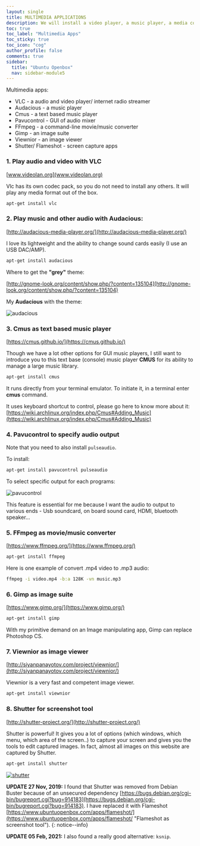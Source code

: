 ```yaml
---
layout: single
title: MULTIMEDIA APPLICATIONS
description: We will install a video player, a music player, a media converter, an image suite, an image viewer and a better screenshoter. We also install pavucontrol to easily select audio output.
toc: true
toc_label: "Multimedia Apps"
toc_sticky: true
toc_icon: "cog"
author_profile: false
comments: true
sidebar:
  title: "Ubuntu Openbox"
  nav: sidebar-module5
---
```


Multimedia apps:
* VLC - a audio and video player/ internet radio streamer
* Audacious - a music player
* Cmus - a text based music player
* Pavucontrol - GUI of audio mixer
* FFmpeg - a command-line movie/music converter
* Gimp - an image suite
* Viewnior - an image viewer
* Shutter/ Flameshot - screen capture apps

### 1. Play audio and video with VLC

[www.videolan.org](www.videolan.org)

Vlc has its own codec pack, so you do not need to install any others. It will play any media format out of the box.

```bash
apt-get install vlc
```

### 2. Play music and other audio with Audacious:

[http://audacious-media-player.org/](http://audacious-media-player.org/)

I love its lightweight and the ability to change sound cards easily (I use an USB DAC/AMP).
```bash
apt-get install audacious
```
Where to get the **"grey"** theme:

[http://gnome-look.org/content/show.php/?content=135104](http://gnome-look.org/content/show.php/?content=135104)

My **Audacious** with the theme:

![audacious]({{site.baseurl}}/images/Music-With-Audacious-Bluetooth.jpg)

### 3. Cmus as text based music player

[https://cmus.github.io/](https://cmus.github.io/)

Though we have a lot other options for GUI music players, I still want to introduce you to this text base (console) music player **CMUS** for its ability to manage a large music library.
```bash
apt-get install cmus
```

It runs directly from your terminal emulator. To initiate it, in a terminal enter **cmus** command.

It uses keyboard shortcut to control, please go here to know more about it: [https://wiki.archlinux.org/index.php/Cmus#Adding_Music](https://wiki.archlinux.org/index.php/Cmus#Adding_Music)

### 4. Pavucontrol to specify audio output
Note that you need to also install `pulseaudio`.

To install:
```bash
apt-get install pavucontrol pulseaudio
```
To select specific output for each programs:

![pavucontrol]({{site.baseurl}}/images/pavucontrol.png)

This feature is essential for me because I want the audio to output to various ends - Usb soundcard, on board sound card, HDMI, bluetooth speaker...

### 5. FFmpeg as movie/music converter

[https://www.ffmpeg.org/](https://www.ffmpeg.org/)
```bash
apt-get install ffmpeg
```
Here is one example of convert .mp4 video to .mp3 audio:
```bash
ffmpeg -i video.mp4 -b:a 128K -vn music.mp3
```

### 6. Gimp as image suite

[https://www.gimp.org/](https://www.gimp.org/)
```bash
apt-get install gimp
```
With my primitive demand on an Image manipulating app, Gimp can replace Photoshop CS.

### 7. Viewnior as image viewer

[http://siyanpanayotov.com/project/viewnior/](http://siyanpanayotov.com/project/viewnior/)

Viewnior is a very fast and competent image viewer.
```bash
apt-get install viewnior
```

### 8. Shutter for screenshot tool

[http://shutter-project.org/](http://shutter-project.org/)

Shutter is powerful! It gives you a lot of options (which windows, which menu, which area of the screen..) to capture your screen and gives you the tools to edit captured images. In fact, almost all images on this website are captured by Shutter.
```bash
apt-get install shutter
```
[![shutter]({{site.baseurl}}/images/shutter.png)]({{site.baseurl}}/images/shutter.png)

**UPDATE 27 Nov, 2019:**
I found that Shutter was removed from Debian Buster because of an unsecured dependency [https://bugs.debian.org/cgi-bin/bugreport.cgi?bug=914183](https://bugs.debian.org/cgi-bin/bugreport.cgi?bug=914183). I have replaced it with Flameshot [https://www.ubuntuopenbox.com/apps/flameshot/](https://www.ubuntuopenbox.com/apps/flameshot/ "Flameshot as screenshot tool").
{: notice--info}

**UPDATE 05 Feb, 2021:**
I also found a really good alternative: `ksnip`.
